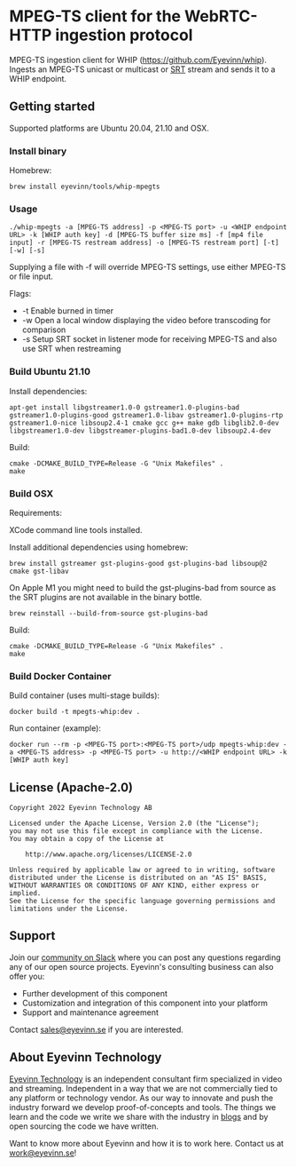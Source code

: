 # MPEG-TS client for the WebRTC-HTTP ingestion protocol

MPEG-TS ingestion client for WHIP (https://github.com/Eyevinn/whip). Ingests an MPEG-TS unicast or multicast or [SRT](https://srtalliance.org/) stream and sends it to a WHIP endpoint.

## Getting started

Supported platforms are Ubuntu 20.04, 21.10 and OSX.

### Install binary

Homebrew:

```
brew install eyevinn/tools/whip-mpegts
```

### Usage

```
./whip-mpegts -a [MPEG-TS address] -p <MPEG-TS port> -u <WHIP endpoint URL> -k [WHIP auth key] -d [MPEG-TS buffer size ms] -f [mp4 file input] -r [MPEG-TS restream address] -o [MPEG-TS restream port] [-t] [-w] [-s]
```

Supplying a file with -f will override MPEG-TS settings, use either MPEG-TS or file input.

Flags:

- \-t Enable burned in timer
- \-w Open a local window displaying the video before transcoding for comparison
- \-s Setup SRT socket in listener mode for receiving MPEG-TS and also use SRT when restreaming

### Build Ubuntu 21.10

Install dependencies:

```
apt-get install libgstreamer1.0-0 gstreamer1.0-plugins-bad gstreamer1.0-plugins-good gstreamer1.0-libav gstreamer1.0-plugins-rtp gstreamer1.0-nice libsoup2.4-1 cmake gcc g++ make gdb libglib2.0-dev libgstreamer1.0-dev libgstreamer-plugins-bad1.0-dev libsoup2.4-dev
```

Build:

```
cmake -DCMAKE_BUILD_TYPE=Release -G "Unix Makefiles" .
make
```

### Build OSX

Requirements:

XCode command line tools installed.

Install additional dependencies using homebrew:
```
brew install gstreamer gst-plugins-good gst-plugins-bad libsoup@2 cmake gst-libav
```

On Apple M1 you might need to build the gst-plugins-bad from source as the SRT plugins are not available in the binary bottle.

```
brew reinstall --build-from-source gst-plugins-bad
```

Build:

```
cmake -DCMAKE_BUILD_TYPE=Release -G "Unix Makefiles" .
make
```

### Build Docker Container

Build container (uses multi-stage builds):

```
docker build -t mpegts-whip:dev .
```

Run container (example):

```
docker run --rm -p <MPEG-TS port>:<MPEG-TS port>/udp mpegts-whip:dev -a <MPEG-TS address> -p <MPEG-TS port> -u http://<WHIP endpoint URL> -k [WHIP auth key]
```

## License (Apache-2.0)

```
Copyright 2022 Eyevinn Technology AB

Licensed under the Apache License, Version 2.0 (the "License");
you may not use this file except in compliance with the License.
You may obtain a copy of the License at

    http://www.apache.org/licenses/LICENSE-2.0

Unless required by applicable law or agreed to in writing, software
distributed under the License is distributed on an "AS IS" BASIS,
WITHOUT WARRANTIES OR CONDITIONS OF ANY KIND, either express or implied.
See the License for the specific language governing permissions and
limitations under the License.
```

## Support

Join our [community on Slack](http://slack.streamingtech.se) where you can post any questions regarding any of our open source projects. Eyevinn's consulting business can also offer you:

- Further development of this component
- Customization and integration of this component into your platform
- Support and maintenance agreement

Contact [sales@eyevinn.se](mailto:sales@eyevinn.se) if you are interested.

## About Eyevinn Technology

[Eyevinn Technology](https://www.eyevinntechnology.se) is an independent consultant firm specialized in video and streaming. Independent in a way that we are not commercially tied to any platform or technology vendor. As our way to innovate and push the industry forward we develop proof-of-concepts and tools. The things we learn and the code we write we share with the industry in [blogs](https://dev.to/video) and by open sourcing the code we have written.

Want to know more about Eyevinn and how it is to work here. Contact us at work@eyevinn.se!
